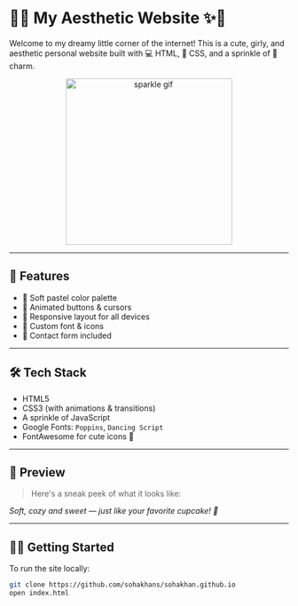 # 💖✨ My Aesthetic Website ✨💖

Welcome to my dreamy little corner of the internet! This is a cute, girly, and aesthetic personal website built with 💻 HTML, 🎨 CSS, and a sprinkle of 🌸 charm.

<div align="center">
  <img src="https://media.giphy.com/media/fQZX2aoRC3SkI/giphy.gif" width="300" alt="sparkle gif"/>
</div>

---

## 🌷 Features

- 🍓 Soft pastel color palette
- 🧁 Animated buttons & cursors
- 🎀 Responsive layout for all devices
- 🌸 Custom font & icons
- 💌 Contact form included

---

## 🛠️ Tech Stack

- HTML5
- CSS3 (with animations & transitions)
- A sprinkle of JavaScript
- Google Fonts: `Poppins`, `Dancing Script`
- FontAwesome for cute icons 💫

---

## 📸 Preview

> Here's a sneak peek of what it looks like:

*Soft, cozy and sweet — just like your favorite cupcake! 🧁*

---

## 🧚‍♀️ Getting Started

To run the site locally:

```bash
git clone https://github.com/sohakhans/sohakhan.github.io
open index.html
